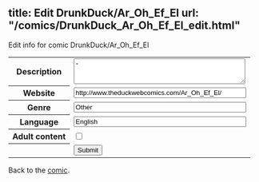 title: Edit DrunkDuck/Ar_Oh_Ef_El
url: "/comics/DrunkDuck_Ar_Oh_Ef_El_edit.html"
---
Edit info for comic DrunkDuck/Ar_Oh_Ef_El

<form name="comic" action="http://gaepostmail.appspot.com/comic/" method="post">
<table class="comicinfo">
<tr>
<th>Description</th><td><textarea name="description" cols="40" rows="3">-</textarea></td>
</tr>
<tr>
<th>Website</th><td><input type="text" name="url" value="http://www.theduckwebcomics.com/Ar_Oh_Ef_El/" size="40"/></td>
</tr>
<tr>
<th>Genre</th><td><input type="text" name="genre" value="Other" size="40"/></td>
</tr>
<tr>
<th>Language</th><td><input type="text" name="language" value="English" size="40"/></td>
</tr>
<tr>
<th>Adult content</th><td><input type="checkbox" name="adult" value="adult" /></td>
</tr>
<tr>
<th></th><td>
<input type="hidden" name="comic" value="DrunkDuck_Ar_Oh_Ef_El" />
<input type="submit" name="submit" value="Submit" />
</td>
</tr>
</table>
</form>

Back to the [comic](DrunkDuck_Ar_Oh_Ef_El.html).
